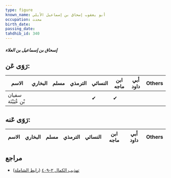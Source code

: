 ```yaml
---
type: figure
known_name: أبو يعقوب إسحاق بن إسماعيل الأيلي
occupation: محدث
birth_date:
passing_date:
tahdhib_id: 340
---
```

##### إسحاق بن إسماعيل بن العلاء

## رَوَى عَن:
| الاسم               | البخاري | مسلم | الترمذي | النسائي | ابن ماجه | أبي داود | Others |
| ------------------- | ------- | ---- | ------- | ------- | -------- | -------- | ------ |
| سفيان بْن عُيَيْنَة |         |      |         | ✔       | ✔        |          |        |
## رَوَى عَنه:
| الاسم | البخاري | مسلم | الترمذي | النسائي | ابن ماجه | أبي داود | Others |
| ----- | ------- | ---- | ------- | ------- | -------- | -------- | ------ |
## مراجع
- [تهذيب الكمال ٢-٤٠٩](obsidian://open?vault=Tahdhib-al-Kamal&file=Figures/٣٤٠-إسحاق%20بن%20إسماعيل%20بن%20العلاء) ([رابط الشاملة](https://shamela.ws/book/3722/890))